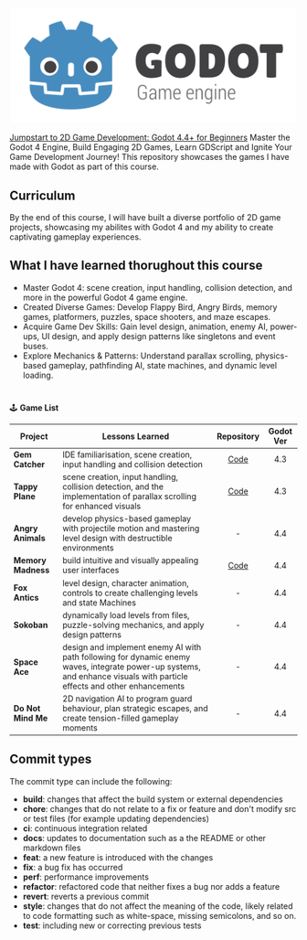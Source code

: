<p align="center">
  <img src="/assets/godot-logo.svg" alt="Godot game engine Logo" width="500" />
</p>

[Jumpstart to 2D Game Development: Godot 4.4+ for Beginners](https://www.udemy.com/course/jumpstart-to-2d-game-development-godot-4-for-beginners/?couponCode=ST22MT240325G3) Master the Godot 4 Engine, Build Engaging 2D Games, Learn GDScript and Ignite Your Game Development Journey! This repository showcases the games I have made with Godot as part of this course.

## Curriculum
By the end of this course, I will have built a diverse portfolio of 2D game projects, showcasing my abilites with Godot 4 and my ability to create captivating gameplay experiences.

## What I have learned thorughout this course

- Master Godot 4: scene creation, input handling, collision detection, and more in the powerful Godot 4 game engine.
- Created Diverse Games: Develop Flappy Bird, Angry Birds, memory games, platformers, puzzles, space shooters, and maze escapes.
- Acquire Game Dev Skills: Gain level design, animation, enemy AI, power-ups, UI design, and apply design patterns like singletons and event buses.
- Explore Mechanics & Patterns: Understand parallax scrolling, physics-based gameplay, pathfinding AI, state machines, and dynamic level loading.

#
🕹️ **Game List**

| Project | Lessons Learned | Repository | Godot Ver |
| --- | --- | :---: | :---: |
| **Gem Catcher** | IDE familiarisation, scene creation, input handling and collision detection | [Code](https://github.com/JaseBird/tappy-plane/tree/main/01-gem-catcher) | 4.3 |
| **Tappy Plane** | scene creation, input handling, collision detection, and the implementation of parallax scrolling for enhanced visuals | [Code](https://github.com/JaseBird/tappy-plane/tree/main/02-tappy-plane) | 4.3 |
| **Angry Animals** | develop physics-based gameplay with projectile motion and mastering level design with destructible environments | - | 4.4 |
| **Memory Madness** | build intuitive and visually appealing user interfaces | [Code](https://github.com/JaseBird/my-2d-game-dev-course/tree/main/04-memory-madness) | 4.4 |
| **Fox Antics** | level design, character animation, controls to create challenging levels and state Machines | - | 4.4 |
| **Sokoban** | dynamically load levels from files, puzzle-solving mechanics, and apply design patterns | - | 4.4 |
| **Space Ace** | design and implement enemy AI with path following for dynamic enemy waves, integrate power-up systems, and enhance visuals with particle effects and other enhancements | - | 4.4 |
| **Do Not Mind Me** | 2D navigation AI to program guard behaviour, plan strategic escapes, and create tension-filled gameplay moments | - | 4.4 |


## Commit types
The commit type can include the following:
- **build**: changes that affect the build system or external dependencies
- **chore**: changes that do not relate to a fix or feature and don't modify src or test files (for example updating dependencies)
- **ci**: continuous integration related
- **docs**: updates to documentation such as a the README or other markdown files
- **feat**: a new feature is introduced with the changes
- **fix**: a bug fix has occurred
- **perf**: performance improvements
- **refactor**: refactored code that neither fixes a bug nor adds a feature
- **revert**: reverts a previous commit
- **style**: changes that do not affect the meaning of the code, likely related to code formatting such as white-space, missing semicolons, and so on.
- **test**: including new or correcting previous tests
